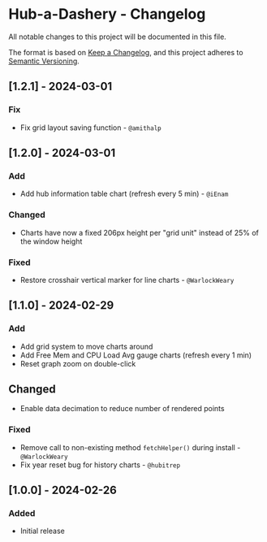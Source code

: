 # Hub-a-Dashery - Changelog

All notable changes to this project will be documented in this file.

The format is based on [Keep a Changelog](https://keepachangelog.com/en/1.0.0/),
and this project adheres to [Semantic Versioning](https://semver.org/spec/v2.0.0.html).

## [1.2.1] - 2024-03-01
### Fix
- Fix grid layout saving function - `@amithalp`

## [1.2.0] - 2024-03-01
### Add
- Add hub information table chart (refresh every 5 min) - `@iEnam`

### Changed
- Charts have now a fixed 206px height per "grid unit" instead of 25% of the window height

### Fixed
- Restore crosshair vertical marker for line charts - `@WarlockWeary`

## [1.1.0] - 2024-02-29
### Add
- Add grid system to move charts around
- Add Free Mem and CPU Load Avg gauge charts (refresh every 1 min)
- Reset graph zoom on double-click

## Changed
- Enable data decimation to reduce number of rendered points

### Fixed
- Remove call to non-existing method `fetchHelper()` during install - `@WarlockWeary`
- Fix year reset bug for history charts - `@hubitrep`

## [1.0.0] - 2024-02-26
### Added
- Initial release
